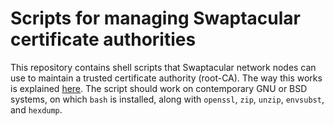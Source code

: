 # Scripts for managing Swaptacular certificate authorities

This repository contains shell scripts that Swaptacular network nodes can
use to maintain a trusted certificate authority (root-CA). The way this
works is explained
[here](http://swaptacular.github.io/2023/04/26/under-the-hood-peer-connections/).
The script should work on contemporary GNU or BSD systems, on which `bash`
is installed, along with `openssl`, `zip`, `unzip`, `envsubst`, and
`hexdump`.
